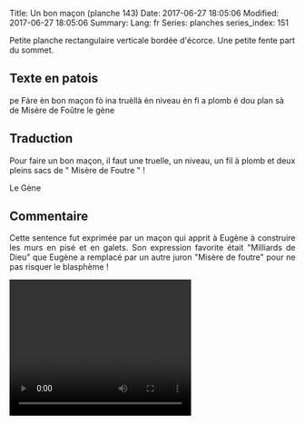 Title: Un bon maçon (planche 143)
Date: 2017-06-27 18:05:06
Modified: 2017-06-27 18:05:06
Summary: 
Lang: fr
Series: planches
series_index: 151

Petite planche rectangulaire verticale bordée d'écorce. Une petite fente part du sommet.

<figure class="image-block" style="float: right;">
  <img alt="" src="{static}/images/planche_143.png">
  <figcaption style="max-width: 277px"></figcaption>
</figure>

## Texte en patois
pe Fáre èn bon maçon fò ina truèllà èn niveau èn fi a plomb é dou plan sà de  Misère de Foûtre      le  gène

## Traduction
Pour faire un bon maçon, il faut une truelle, un niveau, un fil à plomb et deux pleins sacs de " Misère de Foutre " !

Le Gène

## Commentaire
<p style="text-align:justify;">Cette sentence fut exprimée par un maçon qui apprit à Eugène à construire les murs en pisé et en galets. Son expression favorite était "Milliards de Dieu" que Eugène a remplacé par un autre juron "Misère de foutre" pour ne pas risquer le blasphème !</p>


<video width="320" height="240" controls>
  <source src="https://d1njpgd0ygatdn.cloudfront.net/video_143.mp4" type="video/mp4">
</video>
